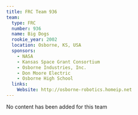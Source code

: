 ```yaml
---
title: FRC Team 936
team:
  type: FRC
  number: 936
  name: Big Dogs
  rookie_year: 2002
  location: Osborne, KS, USA
  sponsors:
    - NASA
    - Kansas Space Grant Consortium
    - Osborne Industries, Inc.
    - Don Moore Electric
    - Osborne High School
  links:
    Website: http://osborne-robotics.homeip.net
---
```

No content has been added for this team